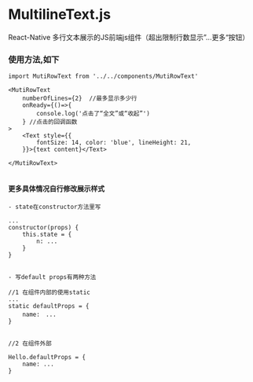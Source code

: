 # MultilineText.js
React-Native 多行文本展示的JS前端js组件（超出限制行数显示”...更多“按钮）

### 使用方法,如下
```
import MutiRowText from '../../components/MutiRowText'

<MutiRowText
    numberOfLines={2}  //最多显示多少行
    onReady={()=>{
        console.log('点击了“全文”或“收起”')
    } //点击的回调函数
>
    <Text style={{
        fontSize: 14, color: 'blue', lineHeight: 21,
    }}>{text content}</Text>
    
</MutiRowText>
                        
```
#### 更多具体情况自行修改展示样式

```
- state在constructor方法里写

...
constructor(props) {
    this.state = {
        n: ...
    }
}


- 写default props有两种方法

//1 在组件内部的使用static
...
static defaultProps = {
    name:　...
}


//2 在组件外部

Hello.defaultProps = {
    name: ...
}

```

